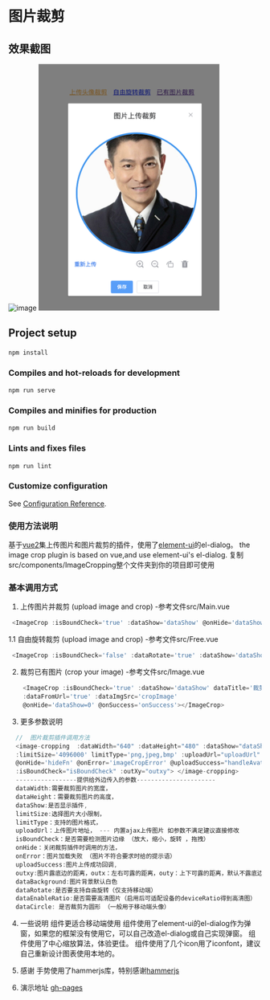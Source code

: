 # 图片裁剪

## 效果截图

![image]()
 <img width="360px" src="https://raw.githubusercontent.com/superchangme/ImageCropping/master/src/assets/snap1.png">

## Project setup
```
npm install
```

### Compiles and hot-reloads for development
```
npm run serve
```

### Compiles and minifies for production
```
npm run build
```

### Lints and fixes files
```
npm run lint
```

### Customize configuration
See [Configuration Reference](https://cli.vuejs.org/config/).

### 使用方法说明

基于[vue2](https://github.com/vuejs/vue)集上传图片和图片裁剪的插件，使用了[element-ui](https://github.com/ElemeFE/element/issues)的el-dialog。
the image crop plugin is based on vue,and use element-ui's el-dialog.
复制src/components/ImageCropping整个文件夹到你的项目即可使用


### 基本调用方式

1. 上传图片并裁剪 (upload image and crop) -参考文件src/Main.vue
```javascript
 <ImageCrop :isBoundCheck='true' :dataShow='dataShow' @onHide='dataShow=0' @onSuccess='onSuccess'></ImageCrop>
```
1.1 自由旋转裁剪 (upload image and crop) -参考文件src/Free.vue
```javascript
 <ImageCrop :isBoundCheck='false' :dataRotate='true' :dataShow='dataShow' @onHide='dataShow=0' @onSuccess='onSuccess'></ImageCrop>
```

2. 裁剪已有图片 (crop your image) -参考文件src/Image.vue
```javascript
    <ImageCrop :isBoundCheck='true' :dataShow='dataShow' dataTitle='裁剪照片'
    :dataFromUrl='true' :dataImgSrc='cropImage' 
    @onHide='dataShow=0' @onSuccess='onSuccess'></ImageCrop>
```

3. 更多参数说明
```javascript
  //  图片裁剪插件调用方法
  <image-cropping  :dataWidth="640" :dataHeight="480" :dataShow="dataShow" 
  :limitSize='4096000' limitType='png,jpeg,bmp' :uploadUrl="uploadUrl" 
  @onHide='hideFn' @onError='imageCropError' @uploadSuccess="handleAvatarSuccess" 
  :isBoundCheck="isBoundCheck" :outXy="outxy"> </image-cropping>
  -----------------提供给外边传入的参数----------------------
  dataWidth:需要裁剪图片的宽度，
  dataHeight：需要裁剪图片的高度，
  dataShow:是否显示插件,
  limitSize:选择图片大小限制，
  limitType：支持的图片格式，
  uploadUrl：上传图片地址， --- 内置ajax上传图片 如参数不满足建议直接修改
  isBoundCheck：是否需要检测图片边缘 （放大，缩小，旋转 ，拖拽）
  onHide：关闭裁剪插件时调用的方法，
  onError：图片加载失败 （图片不符合要求时给的提示语）
  uploadSuccess:图片上传成功回调,
  outxy:图片露底边的距离，outx：左右可露的距离，outy：上下可露的距离，默认不露底边
  dataBackground:图片背景默认白色
  dataRotate:是否要支持自由旋转（仅支持移动端）
  dataEnableRatio:是否需要高清图片（启用后可适配设备的deviceRatio得到高清图）
  dataCircle: 是否裁剪为圆形 （一般用于移动端头像）
```

4. 一些说明
 组件更适合移动端使用
 组件使用了element-ui的el-dialog作为弹窗，如果您的框架没有使用它，可以自己改造el-dialog或自己实现弹窗。
 组件使用了中心缩放算法，体验更佳。
 组件使用了几个icon用了iconfont，建议自己重新设计图表使用本地的。

5. 感谢
手势使用了hammerjs库，特别感谢[hammerjs](https://github.com/hammerjs/hammerjs.github.io)

6. 演示地址
[gh-pages](https://superchangme.github.io/ImageCropping/)

